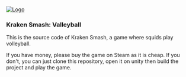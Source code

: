 <!-- PROJECT LOGO -->
<br />
<p>
  <a href="https://store.steampowered.com/app/1391050/Kraken_Smash_Volleyball/">
    <img src="https://cdn.cloudflare.steamstatic.com/steam/apps/1391050/header.jpg" alt="Logo">
  </a>

  <h3>Kraken Smash: Valleyball</h3>

  <p>
This is the source code of Kraken Smash, a game where squids play volleyball.
  </p>
</p>

If you have money, please buy the game on Steam as it is cheap. If you don't, you can just clone this repository, open it on unity then build the project and play the game.

